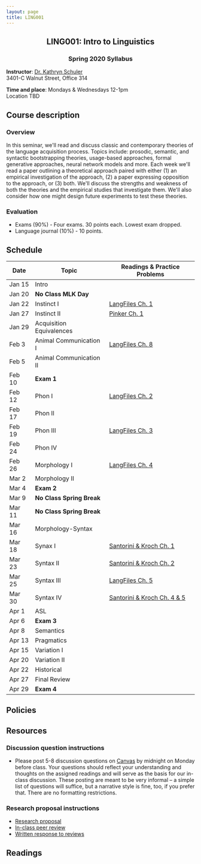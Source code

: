 ```yaml
---
layout: page
title: LING001 
---
```


<h2 align="center">LING001: Intro to Linguistics</h2>
<h3 align="center">Spring 2020 Syllabus</h3>

**Instructor**: [Dr. Kathryn Schuler](mailto:kschuler@sas.upenn.edu)  
3401-C Walnut Street, Office 314

**Time and place**: Mondays & Wednesdays 12-1pm   
Location TBD

## Course description

### Overview
In this seminar, we'll read and discuss classic and contemporary theories of the language acquisition process.  Topics include: prosodic, semantic, and syntactic bootstrapping theories, usage-based approaches, formal generative approaches, neural network models and more.  Each week we'll read a paper outlining a theoretical approach paired with either (1) an empirical investigation of the approach, (2) a paper expressing opposition to the approach, or (3) both. We'll discuss the strengths and weakness of both the theories and the empirical studies that investigate them. We'll also consider how one might design future experiments to test these theories.

### Evaluation 
- Exams (90%) - Four exams. 30 points each. Lowest exam dropped.
- Language journal (10%) - 10 points.


## Schedule

Date | Topic | Readings & Practice Problems
  --- | --- | --- 
Jan 15 |  Intro | 
Jan 20  | **No Class MLK Day** | 
Jan 22 | Instinct I | [LangFiles Ch. 1]()
Jan 27  | Instinct II | [Pinker Ch. 1]()
Jan 29 | Acquisition Equivalences | 
Feb 3 | Animal Communication I  | [LangFiles Ch. 8]()
Feb 5 | Animal Communication II | 
Feb 10 | **Exam 1** |
Feb 12 | Phon I |  [LangFiles Ch. 2]()
Feb 17 | Phon II |
Feb 19 | Phon III | [LangFiles Ch. 3]()
Feb 24 | Phon IV | 
Feb 26 | Morphology I | [LangFiles Ch. 4]()
Mar 2 | Morphology II | 
Mar 4 | **Exam 2** |
Mar 9 | **No Class Spring Break** |  
Mar 11 | **No Class Spring Break**  
Mar 16 | Morphology-Syntax |  
Mar 18 | Synax I | [Santorini & Kroch Ch. 1]()
Mar 23 | Syntax II |  [Santorini & Kroch Ch. 2]()
Mar 25 | Syntax III | [LangFiles Ch. 5]()
Mar 30 | Syntax IV | [Santorini & Kroch Ch. 4 & 5]()
Apr 1 | ASL |
Apr 6 | **Exam 3** |
Apr 8 | Semantics |   
Apr 13 | Pragmatics |
Apr 15 |  Variation I |
Apr 20 | Variation II |
Apr 22 | Historical |   
Apr 27 | Final Review |
Apr 29 | **Exam 4** |

## Policies

## Resources

### Discussion question instructions

* Please post 5-8 discussion questions on [Canvas](https://canvas.upenn.edu/) by midnight on Monday before class. Your questions should reflect your understanding and thoughts on the assigned readings and will serve as the basis for our in-class discussion. These posting are meant to be very informal – a simple list of questions will suffice, but a narrative style is fine, too, if you prefer that.  There are no formatting restrictions.

### Research proposal instructions

* [Research proposal](spring2019/research-proposal.html)
* [In-class peer review](spring2019/research-proposal.html#in-class-peer-review)
* [Written response to reviews](spring2019/research-proposal.html#written-response-to-reviews)


## Readings
